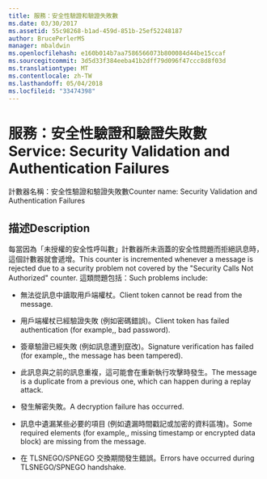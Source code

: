 ```yaml
---
title: 服務：安全性驗證和驗證失敗數
ms.date: 03/30/2017
ms.assetid: 55c98268-b1ad-459d-851b-25ef52248187
author: BrucePerlerMS
manager: mbaldwin
ms.openlocfilehash: e160b014b7aa7586566073b800084d44be15ccaf
ms.sourcegitcommit: 3d5d33f384eeba41b2dff79d096f47ccc8d8f03d
ms.translationtype: MT
ms.contentlocale: zh-TW
ms.lasthandoff: 05/04/2018
ms.locfileid: "33474398"
---
```

# <a name="service-security-validation-and-authentication-failures"></a><span data-ttu-id="ff148-102">服務：安全性驗證和驗證失敗數</span><span class="sxs-lookup"><span data-stu-id="ff148-102">Service: Security Validation and Authentication Failures</span></span>
<span data-ttu-id="ff148-103">計數器名稱：安全性驗證和驗證失敗數</span><span class="sxs-lookup"><span data-stu-id="ff148-103">Counter name: Security Validation and Authentication Failures</span></span>  
  
## <a name="description"></a><span data-ttu-id="ff148-104">描述</span><span class="sxs-lookup"><span data-stu-id="ff148-104">Description</span></span>  
 <span data-ttu-id="ff148-105">每當因為「未授權的安全性呼叫數」計數器所未涵蓋的安全性問題而拒絕訊息時，這個計數器就會遞增。</span><span class="sxs-lookup"><span data-stu-id="ff148-105">This counter is incremented whenever a message is rejected due to a security problem not covered by the "Security Calls Not Authorized" counter.</span></span> <span data-ttu-id="ff148-106">這類問題包括：</span><span class="sxs-lookup"><span data-stu-id="ff148-106">Such problems include:</span></span>  
  
-   <span data-ttu-id="ff148-107">無法從訊息中讀取用戶端權杖。</span><span class="sxs-lookup"><span data-stu-id="ff148-107">Client token cannot be read from the message.</span></span>  
  
-   <span data-ttu-id="ff148-108">用戶端權杖已經驗證失敗 (例如密碼錯誤)。</span><span class="sxs-lookup"><span data-stu-id="ff148-108">Client token has failed authentication (for example,, bad password).</span></span>  
  
-   <span data-ttu-id="ff148-109">簽章驗證已經失敗 (例如訊息遭到竄改)。</span><span class="sxs-lookup"><span data-stu-id="ff148-109">Signature verification has failed (for example,, the message has been tampered).</span></span>  
  
-   <span data-ttu-id="ff148-110">此訊息與之前的訊息重複，這可能會在重新執行攻擊時發生。</span><span class="sxs-lookup"><span data-stu-id="ff148-110">The message is a duplicate from a previous one, which can happen during a replay attack.</span></span>  
  
-   <span data-ttu-id="ff148-111">發生解密失敗。</span><span class="sxs-lookup"><span data-stu-id="ff148-111">A decryption failure has occurred.</span></span>  
  
-   <span data-ttu-id="ff148-112">訊息中遺漏某些必要的項目 (例如遺漏時間戳記或加密的資料區塊)。</span><span class="sxs-lookup"><span data-stu-id="ff148-112">Some required elements (for example,, missing timestamp or encrypted data block) are missing from the message.</span></span>  
  
-   <span data-ttu-id="ff148-113">在 TLSNEGO/SPNEGO 交換期間發生錯誤。</span><span class="sxs-lookup"><span data-stu-id="ff148-113">Errors have occurred during TLSNEGO/SPNEGO handshake.</span></span>
